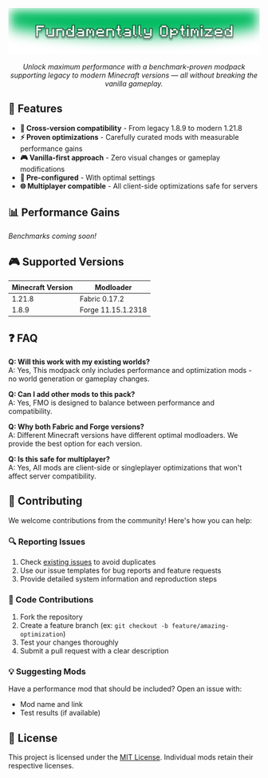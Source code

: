 <div align="center">

![Fundamentally Optimized Banner](https://raw.githubusercontent.com/holybaechu/FundamentallyOptimized/refs/heads/main/assets/banner.svg)

*Unlock maximum performance with a benchmark-proven modpack supporting legacy to modern Minecraft versions — all without breaking the vanilla gameplay.*
</div>

## 🚀 Features
- **🔄 Cross-version compatibility** - From legacy 1.8.9 to modern 1.21.8
- **⚡ Proven optimizations** - Carefully curated mods with measurable performance gains  
- **🎮 Vanilla-first approach** - Zero visual changes or gameplay modifications
- **🔧 Pre-configured** - With optimal settings
- **🌐 Multiplayer compatible** - All client-side optimizations safe for servers

## 📊 Performance Gains

*Benchmarks coming soon!*

## 🎮 Supported Versions

| Minecraft Version | Modloader |
|-------------------|-----------|
| 1.21.8 | Fabric 0.17.2 |
| 1.8.9 | Forge 11.15.1.2318  |

## ❓ FAQ

**Q: Will this work with my existing worlds?**  
A: Yes, This modpack only includes performance and optimization mods - no world generation or gameplay changes.

**Q: Can I add other mods to this pack?**  
A: Yes, FMO is designed to balance between performance and compatibility.

**Q: Why both Fabric and Forge versions?**  
A: Different Minecraft versions have different optimal modloaders. We provide the best option for each version.

**Q: Is this safe for multiplayer?**  
A: Yes, All mods are client-side or singleplayer optimizations that won't affect server compatibility.

## 🤝 Contributing

We welcome contributions from the community! Here's how you can help:

### 🔍 Reporting Issues
1. Check [existing issues](https://github.com/holybaechu/FundamentallyOptimized/issues) to avoid duplicates
2. Use our issue templates for bug reports and feature requests
3. Provide detailed system information and reproduction steps

### 🔧 Code Contributions
1. Fork the repository
2. Create a feature branch (ex: `git checkout -b feature/amazing-optimization`)
3. Test your changes thoroughly
4. Submit a pull request with a clear description

### 💡 Suggesting Mods
Have a performance mod that should be included? Open an issue with:
- Mod name and link
- Test results (if available)

## 📜 License

This project is licensed under the [MIT License](https://github.com/holybaechu/FundamentallyOptimized/blob/main/LICENSE). Individual mods retain their respective licenses.